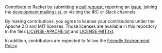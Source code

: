 Contribute to Racket by
submitting a [pull request](https://github.com/racket/racket/pulls),
reporting an [issue](https://github.com/racket/racket/issues),
joining the [development mailing list](https://lists.racket-lang.org),
or visiting the IRC or Slack channels.

By making contributions, you agree to license your contributions under the Apache 2.0 and MIT licenses. Those
licenses are available in this repository in the files
[LICENSE-APACHE.txt](racket/src/LICENSE-APACHE.txt) and
[LICENSE-MIT.txt](racket/src/LICENSE-MIT.txt).

In addition, contributors are expected to follow the [Friendly Environment Policy](https://racket-lang.org/friendly.html).
